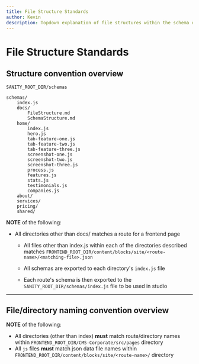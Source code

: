```yaml
---
title: File Structure Standards
author: Kevin
description: Topdown explanation of file structures within the schema dir 
---
```


# File Structure Standards
## Structure convention overview

`SANITY_ROOT_DIR/schemas`

```
schemas/
    index.js
    docs/
        FileStructure.md
        SchemaStructure.md
    home/
        index.js
        hero.js
        tab-feature-one.js
        tab-feature-two.js
        tab-feature-three.js
        screenshot-one.js
        screenshot-two.js
        screenshot-three.js
        process.js
        features.js
        stats.js
        testimonials.js
        companies.js
    about/
    services/
    pricing/
    shared/

```

**NOTE** of the following: 

- All directories other than docs/ matches a route for a frontend page
    - All files other than index.js within each of the directories described matches 
            `FRONTEND_ROOT_DIR/content/blocks/site/<route-name>/<matching-file>.json`

    - All schemas are exported to each directory's `index.js` file
    - Each route's schema is then exported to the `SANITY_ROOT_DIR/schemas/index.js` file to be used in studio

---

## File/directory naming convention overview

**NOTE** of the following: 

-  All directories (other than index) **must** match route/directory names within `FRONTEND_ROOT_DIR/CMS-Corporate/src/pages` directory
- All `js` files **must** match json data file names within `FRONTEND_ROOT_DIR/content/blocks/site/<route-name>/` directory

